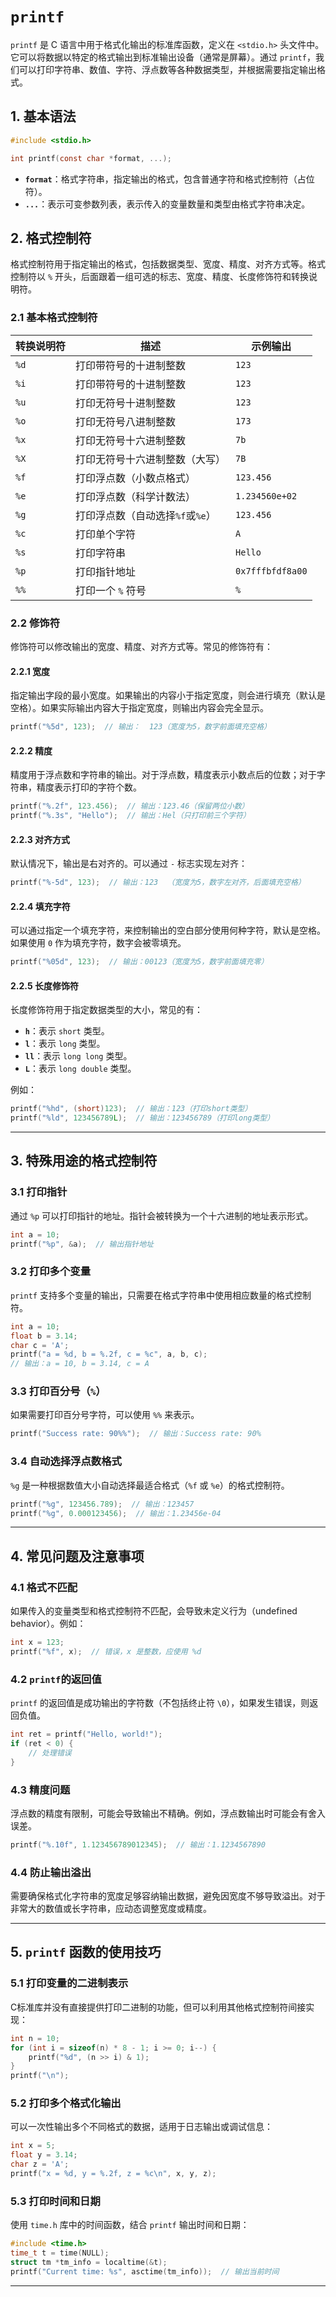 # `printf` 

`printf` 是 C 语言中用于格式化输出的标准库函数，定义在 `<stdio.h>` 头文件中。它可以将数据以特定的格式输出到标准输出设备（通常是屏幕）。通过 `printf`，我们可以打印字符串、数值、字符、浮点数等各种数据类型，并根据需要指定输出格式。

## 1. **基本语法**

```c
#include <stdio.h>

int printf(const char *format, ...);
```

- **`format`**：格式字符串，指定输出的格式，包含普通字符和格式控制符（占位符）。
- **`...`**：表示可变参数列表，表示传入的变量数量和类型由格式字符串决定。

## 2. **格式控制符**

格式控制符用于指定输出的格式，包括数据类型、宽度、精度、对齐方式等。格式控制符以 `%` 开头，后面跟着一组可选的标志、宽度、精度、长度修饰符和转换说明符。

### 2.1 **基本格式控制符**

|转换说明符|描述|示例输出|
|---|---|---|
|`%d`|打印带符号的十进制整数|`123`|
|`%i`|打印带符号的十进制整数|`123`|
|`%u`|打印无符号十进制整数|`123`|
|`%o`|打印无符号八进制整数|`173`|
|`%x`|打印无符号十六进制整数|`7b`|
|`%X`|打印无符号十六进制整数（大写）|`7B`|
|`%f`|打印浮点数（小数点格式）|`123.456`|
|`%e`|打印浮点数（科学计数法）|`1.234560e+02`|
|`%g`|打印浮点数（自动选择`%f`或`%e`）|`123.456`|
|`%c`|打印单个字符|`A`|
|`%s`|打印字符串|`Hello`|
|`%p`|打印指针地址|`0x7fffbfdf8a00`|
|`%%`|打印一个 `%` 符号|`%`|

### 2.2 **修饰符**

修饰符可以修改输出的宽度、精度、对齐方式等。常见的修饰符有：

#### 2.2.1 **宽度**

指定输出字段的最小宽度。如果输出的内容小于指定宽度，则会进行填充（默认是空格）。如果实际输出内容大于指定宽度，则输出内容会完全显示。

```c
printf("%5d", 123);  // 输出：  123（宽度为5，数字前面填充空格）
```

#### 2.2.2 **精度**

精度用于浮点数和字符串的输出。对于浮点数，精度表示小数点后的位数；对于字符串，精度表示打印的字符个数。

```c
printf("%.2f", 123.456);  // 输出：123.46（保留两位小数）
printf("%.3s", "Hello");  // 输出：Hel（只打印前三个字符）
```

#### 2.2.3 **对齐方式**

默认情况下，输出是右对齐的。可以通过 `-` 标志实现左对齐：

```c
printf("%-5d", 123);  // 输出：123  （宽度为5，数字左对齐，后面填充空格）
```

#### 2.2.4 **填充字符**

可以通过指定一个填充字符，来控制输出的空白部分使用何种字符，默认是空格。如果使用 `0` 作为填充字符，数字会被零填充。

```c
printf("%05d", 123);  // 输出：00123（宽度为5，数字前面填充零）
```

#### 2.2.5 **长度修饰符**

长度修饰符用于指定数据类型的大小，常见的有：

- **`h`**：表示 `short` 类型。
- **`l`**：表示 `long` 类型。
- **`ll`**：表示 `long long` 类型。
- **`L`**：表示 `long double` 类型。

例如：

```c
printf("%hd", (short)123);  // 输出：123（打印short类型）
printf("%ld", 123456789L);  // 输出：123456789（打印long类型）
```

---

## 3. **特殊用途的格式控制符**

### 3.1 **打印指针**

通过 `%p` 可以打印指针的地址。指针会被转换为一个十六进制的地址表示形式。

```c
int a = 10;
printf("%p", &a);  // 输出指针地址
```

### 3.2 **打印多个变量**

`printf` 支持多个变量的输出，只需要在格式字符串中使用相应数量的格式控制符。

```c
int a = 10;
float b = 3.14;
char c = 'A';
printf("a = %d, b = %.2f, c = %c", a, b, c);  
// 输出：a = 10, b = 3.14, c = A
```

### 3.3 **打印百分号（`%`）**

如果需要打印百分号字符，可以使用 `%%` 来表示。

```c
printf("Success rate: 90%%");  // 输出：Success rate: 90%
```

### 3.4 **自动选择浮点数格式**

`%g` 是一种根据数值大小自动选择最适合格式（`%f` 或 `%e`）的格式控制符。

```c
printf("%g", 123456.789);  // 输出：123457
printf("%g", 0.000123456);  // 输出：1.23456e-04
```

---

## 4. **常见问题及注意事项**

### 4.1 **格式不匹配**

如果传入的变量类型和格式控制符不匹配，会导致未定义行为（undefined behavior）。例如：

```c
int x = 123;
printf("%f", x);  // 错误，x 是整数，应使用 %d
```

### 4.2 **`printf`的返回值**

`printf` 的返回值是成功输出的字符数（不包括终止符 `\0`），如果发生错误，则返回负值。

```c
int ret = printf("Hello, world!");
if (ret < 0) {
    // 处理错误
}
```

### 4.3 **精度问题**

浮点数的精度有限制，可能会导致输出不精确。例如，浮点数输出时可能会有舍入误差。

```c
printf("%.10f", 1.123456789012345);  // 输出：1.1234567890
```

### 4.4 **防止输出溢出**

需要确保格式化字符串的宽度足够容纳输出数据，避免因宽度不够导致溢出。对于非常大的数值或长字符串，应动态调整宽度或精度。

---

## 5. **`printf` 函数的使用技巧**

### 5.1 **打印变量的二进制表示**

C标准库并没有直接提供打印二进制的功能，但可以利用其他格式控制符间接实现：

```c
int n = 10;
for (int i = sizeof(n) * 8 - 1; i >= 0; i--) {
    printf("%d", (n >> i) & 1);
}
printf("\n");
```

### 5.2 **打印多个格式化输出**

可以一次性输出多个不同格式的数据，适用于日志输出或调试信息：

```c
int x = 5;
float y = 3.14;
char z = 'A';
printf("x = %d, y = %.2f, z = %c\n", x, y, z);
```

### 5.3 **打印时间和日期**

使用 `time.h` 库中的时间函数，结合 `printf` 输出时间和日期：

```c
#include <time.h>
time_t t = time(NULL);
struct tm *tm_info = localtime(&t);
printf("Current time: %s", asctime(tm_info));  // 输出当前时间
```

---
